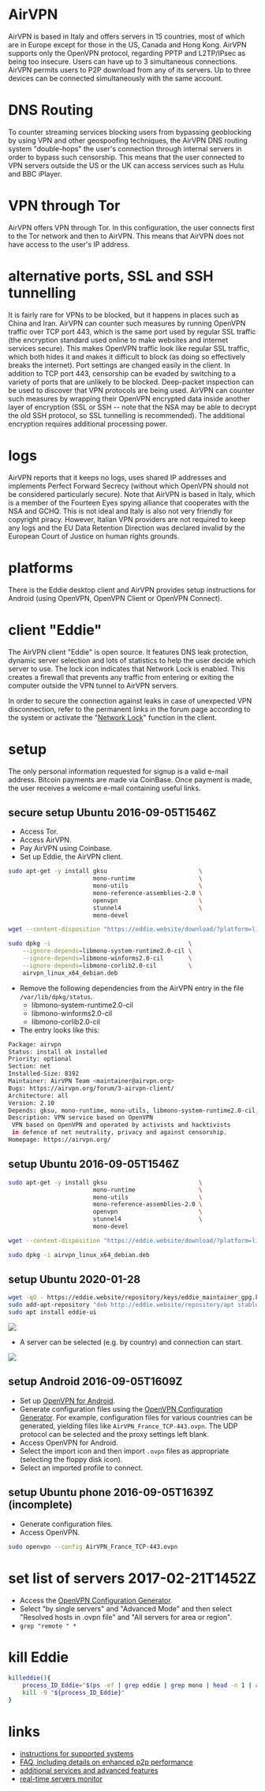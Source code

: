 # AirVPN

AirVPN is based in Italy and offers servers in 15 countries, most of which are in Europe except for those in the US, Canada and Hong Kong. AirVPN supports only the OpenVPN protocol, regarding PPTP and L2TP/IPsec as being too insecure. Users can have up to 3 simultaneous connections. AirVPN permits users to P2P download from any of its servers. Up to three devices can be connected simultaneously with the same account.

# DNS Routing

To counter streaming services blocking users from bypassing geoblocking by using VPN and other geospoofing techniques, the AirVPN DNS routing system "double-hops" the user's connection through internal servers in order to bypass such censorship. This means that the user connected to VPN servers outside the US or the UK can access services such as Hulu and BBC iPlayer.

# VPN through Tor

AirVPN offers VPN through Tor. In this configuration, the user connects first to the Tor network and then to AirVPN. This means that AirVPN does not have access to the user's IP address.

# alternative ports, SSL and SSH tunnelling

It is fairly rare for VPNs to be blocked, but it happens in places such as China and Iran. AirVPN can counter such measures by running OpenVPN traffic over TCP port 443, which is the same port used by regular SSL traffic (the encryption standard used online to make websites and internet services secure). This makes OpenVPN traffic look like regular SSL traffic, which both hides it and makes it difficult to block (as doing so effectively breaks the internet). Port settings are changed easily in the client. In addition to TCP port 443, censorship can be evaded by switching to a variety of ports that are unlikely to be blocked. Deep-packet inspection can be used to discover that VPN protocols are being used. AirVPN can counter such measures by wrapping their OpenVPN encrypted data inside another layer of encryption (SSL or SSH -- note that the NSA may be able to decrypt the old SSH protocol, so SSL tunnelling is recommended). The additional encryption requires additional processing power.

# logs

AirVPN reports that it keeps no logs, uses shared IP addresses and implements Perfect Forward Secrecy (without which OpenVPN should not be considered particularly secure). Note that AirVPN is based in Italy, which is a member of the Fourteen Eyes spying alliance that cooperates with the NSA and GCHQ. This is not ideal and Italy is also not very friendly for copyright piracy. However, Italian VPN providers are not required to keep any logs and the EU Data Retention Direction was declared invalid by the European Court of Justice on human rights grounds.

# platforms

There is the Eddie desktop client and AirVPN provides setup instructions for Android (using OpenVPN, OpenVPN Client or OpenVPN Connect).

# client "Eddie"

The AirVPN client "Eddie" is open source. It features DNS leak protection, dynamic server selection and lots of statistics to help the user decide which server to use. The lock icon indicates that Network Lock is enabled. This creates a firewall that prevents any traffic from entering or exiting the computer outside the VPN tunnel to AirVPN servers.

In order to secure the connection against leaks in case of unexpected VPN disconnection, refer to the permanent links in the forum page according to the system or activate the "[Network Lock](https://airvpn.org/topic/12175-network-lock)" function in the client.

# setup

The only personal information requested for signup is a valid e-mail address. Bitcoin payments are made via CoinBase. Once payment is made, the user receives a welcome e-mail containing useful links.

## secure setup Ubuntu 2016-09-05T1546Z

- Access Tor.
- Access AirVPN.
- Pay AirVPN using Coinbase.
- Set up Eddie, the AirVPN client. 

```Bash
sudo apt-get -y install gksu                          \
                        mono-runtime                  \
                        mono-utils                    \
                        mono-reference-assemblies-2.0 \
                        openvpn                       \
                        stunnel4                      \
                        mono-devel

wget --content-disposition "https://eddie.website/download/?platform=linux&arch=x64&ui=ui&format=debian.deb&version=2.10&r=0.6155939230854822"

sudo dpkg -i                                       \
    --ignore-depends=libmono-system-runtime2.0-cil \
    --ignore-depends=libmono-winforms2.0-cil       \
    --ignore-depends=libmono-corlib2.0-cil         \
    airvpn_linux_x64_debian.deb
```

- Remove the following dependencies from the AirVPN entry in the file `/var/lib/dpkg/status`.
    - libmono-system-runtime2.0-cil
    - libmono-winforms2.0-cil
    - libmono-corlib2.0-cil
- The entry looks like this:

```Bash
Package: airvpn
Status: install ok installed
Priority: optional
Section: net
Installed-Size: 8192
Maintainer: AirVPN Team <maintainer@airvpn.org>
Bugs: https://airvpn.org/forum/3-airvpn-client/
Architecture: all
Version: 2.10
Depends: gksu, mono-runtime, mono-utils, libmono-system-runtime2.0-cil, libmono-winforms2.0-cil, libmono-corlib2.0-c$
Description: VPN service based on OpenVPN
 VPN based on OpenVPN and operated by activists and hacktivists
 in defence of net neutrality, privacy and against censorship.
Homepage: https://airvpn.org/
```

## setup Ubuntu 2016-09-05T1546Z

```Bash
sudo apt-get -y install gksu                          \
                        mono-runtime                  \
                        mono-utils                    \
                        mono-reference-assemblies-2.0 \
                        openvpn                       \
                        stunnel4                      \
                        mono-devel

wget --content-disposition "https://eddie.website/download/?platform=linux&arch=x64&ui=ui&format=debian.deb&version=2.12.4&r=0.8959476419087198"

sudo dpkg -i airvpn_linux_x64_debian.deb
```

## setup Ubuntu 2020-01-28

```Bash
wget -qO - https://eddie.website/repository/keys/eddie_maintainer_gpg.key | sudo apt-key add -
sudo add-apt-repository "deb http://eddie.website/repository/apt stable main"
sudo apt install eddie-ui
```

![](media/2016-09-05T1559Z.png)

- A server can be selected (e.g. by country) and connection can start.

![](media/2016-09-05T1603Z.png)

## setup Android 2016-09-05T1609Z

- Set up [OpenVPN for Android](https://play.google.com/store/apps/details?id=de.blinkt.openvpn).
- Generate configuration files using the [OpenVPN Configuration Generator](https://airvpn.org/generator/). For example, configuration files for various countries can be generated, yielding files like `AirVPN_France_TCP-443.ovpn`. The UDP protocol can be selected and the proxy settings left blank.
- Access OpenVPN for Android.
- Select the import icon and then import `.ovpn` files as appropriate (selecting the floppy disk icon).
- Select an imported profile to connect.

## setup Ubuntu phone 2016-09-05T1639Z (incomplete)

- Generate configuration files.
- Access OpenVPN.

```Bash
sudo openvpn --config AirVPN_France_TCP-443.ovpn
```

# set list of servers 2017-02-21T1452Z

- Access the [OpenVPN Configuration Generator](https://airvpn.org/generator/).
- Select "by single servers" and "Advanced Mode" and then select "Resolved hosts in .ovpn file" and "All servers for area or region".
- `grep "remote " *`

# kill Eddie

```Bash
killeddie(){
    process_ID_Eddie="$(ps -ef | grep eddie | grep mono | head -n 1 | awk '{print $2}')"
    kill -9 "${process_ID_Eddie}"
}
```

# links

- [instructions for supported systems](https://airvpn.org/enter)
- [FAQ, including details on enhanced p2p performance](https://airvpn.org/faqs)
- [additional services and advanced features](https://airvpn.org/topic/9149-how-to-use-advanced-airvpn-services-and-features)
- [real-time servers monitor](https://airvpn.org/status)
